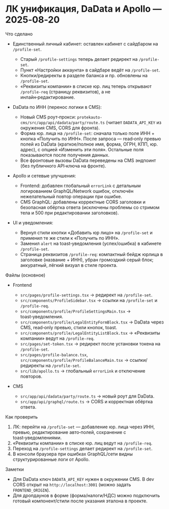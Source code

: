 # ЛК унификация, DaData и Apollo — 2025‑08‑20

Что сделано
- Единственный личный кабинет: оставлен кабинет с сайдбаром на `/profile-set`.
  - Старый `/profile-settings` теперь делает редирект на `/profile-set`.
  - Пункт «Настройки аккаунта» в сайдбаре ведёт на `/profile-set`.
  - Кнопки/редиректы в разделе баланса и пр. обновлены на `/profile-set`.
  - «Реквизиты компании» в списке юр. лиц теперь открывают `/profile-req` (страницу реквизитов), а не инлайн‑редактирование.

- DaData по ИНН (перенос логики в CMS):
  - Новый CMS роут‑прокси: `protekauto-cms/src/app/api/dadata/party/route.ts` (читает `DADATA_API_KEY` из окружения CMS, CORS для фронта).
  - Форма юр. лица на `/profile-set`: сначала только поле ИНН + кнопка «Получить по ИНН». После запроса — read‑only превью полей из DaData (краткое/полное имя, форма, ОГРН, КПП, юр. адрес), с опцией «Изменить эти поля». Остальные поля показываются после получения данных.
  - Все фронтовые вызовы DaData переведены на CMS эндпоинт (без публичного API‑ключа на фронте).

- Apollo и сетевые улучшения:
  - Frontend: добавлен глобальный `errorLink` с детальным логированием GraphQL/Network ошибок, отключён нежелательный повтор операции при ошибке.
  - CMS GraphQL: добавлены корректные CORS заголовки и безопасная обёртка ответа (исключены проблемы со стримом тела и 500 при редактировании заголовков).

- UI и уведомления:
  - Вернул стили кнопки «Добавить юр лицо» на `/profile-set` и применил те же стили к «Получить по ИНН».
  - Заменил `alert` на toast‑уведомления (успех/ошибка) в кабинете `/profile-set`.
  - Страница реквизитов `/profile-req`: компактный бейдж юрлица в заголовке (название + ИНН), убран громоздкий серый блок; аккуратный, лёгкий визуал в стиле проекта.

Файлы (основное)
- Frontend
  - `src/pages/profile-settings.tsx` → редирект на `/profile-set`.
  - `src/components/ProfileSidebar.tsx` → ссылки на `/profile-set` и `/profile-req`.
  - `src/components/profile/ProfileSettingsMain.tsx` → toast‑уведомления.
  - `src/components/profile/LegalEntityFormBlock.tsx` → DaData через CMS, read‑only превью, стили кнопок, toast.
  - `src/components/profile/LegalEntityListBlock.tsx` → «Реквизиты компании» ведут на `/profile-req`.
  - `src/pages/set-token.tsx` → редирект после установки токена на `/profile-set`.
  - `src/pages/profile-balance.tsx`, `src/components/profile/ProfileBalanceMain.tsx` → ссылки/редиректы на `/profile-set`.
  - `src/lib/apollo.ts` → глобальный `errorLink` и отключение повторов.

- CMS
  - `src/app/api/dadata/party/route.ts` → новый роут для DaData.
  - `src/app/api/graphql/route.ts` → CORS и корректная обёртка ответа.

Как проверить
1) ЛК: перейти на `/profile-set` — добавление юр. лица через ИНН, превью, редактирование авто‑полей, сохранение с toast‑уведомлениями.
2) «Реквизиты компании» в списке юр. лиц ведут на `/profile-req`.
3) Переход на `/profile-settings` делает редирект на `/profile-set`.
4) В консоли браузера при ошибках GraphQL/сети видны структурированные логи от Apollo.

Заметки
- Для DaData ключ `DADATA_API_KEY` нужен в окружении CMS. В dev CORS открыт на `http://localhost:3001` (можно задать `FRONTEND_ORIGIN`).
- Для дропдаунов в форме (форма/налоги/НДС) можно подключить готовый компонент/стили после указания эталона в проекте.
